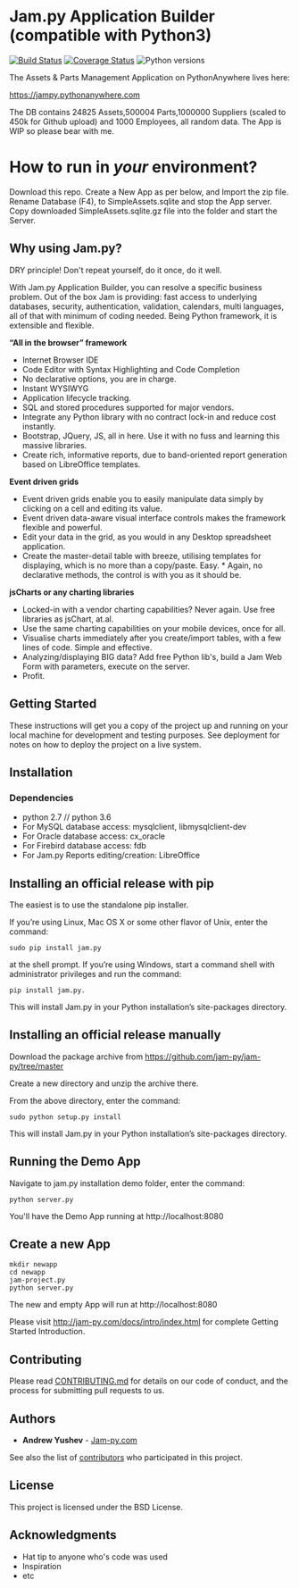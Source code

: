 # Jam.py Application Builder (compatible with Python3)

[![Build Status](https://api.travis-ci.org/platipusica/jam-py.png?branch=master)](http://travis-ci.org/platipusica/jam-py)
[![Coverage Status](https://coveralls.io/repos/github/platipusica/jam-py/badge.svg?branch=master)](https://coveralls.io/github/platipusica/jam-py?branch=master)
![Python versions](https://img.shields.io/pypi/pyversions/python3-saml.svg)

The Assets & Parts Management Application on PythonAnywhere lives here:

https://jampy.pythonanywhere.com

The DB contains 24825 Assets,500004 Parts,1000000 Suppliers (scaled to 450k for Github upload) and 1000 Employees, all random data. The App is WIP so please bear with me.


How to run in *your* environment?
==================================

Download this repo. Create a New App as per below, and Import the zip file. Rename Database (F4), to SimpleAssets.sqlite and stop the App server. Copy downloaded SimpleAssets.sqlite.gz file into the folder and start the Server. 


Why using Jam.py?
------------------------------------

DRY principle! Don't repeat yourself, do it once, do it well.

With Jam.py Application Builder, you can resolve a specific business problem. Out of the box Jam is providing: fast access to underlying databases, security, authentication, validation, calendars, multi languages, all of that with minimum of coding needed. Being Python framework, it is extensible and flexible.

**“All in the browser” framework**
* Internet Browser IDE
* Code Editor with Syntax Highlighting and Code Completion
* No declarative options, you are in charge.
* Instant WYSIWYG
* Application lifecycle tracking.
* SQL and stored procedures supported for major vendors.
* Integrate any Python library with no contract lock-in and reduce cost instantly.
* Bootstrap, JQuery, JS, all in here. Use it with no fuss and learning this massive libraries.
* Create rich, informative reports, due to band-oriented report generation based on LibreOffice templates.

**Event driven grids**

* Event driven grids enable you to easily manipulate data simply by clicking on a cell and editing its value.
* Event driven data-aware visual interface controls makes the framework flexible and powerful.
* Edit your data in the grid, as you would in any Desktop spreadsheet application.
* Create the master-detail table with breeze, utilising templates for displaying, which is no more than a copy/paste. Easy. * Again, no declarative methods, the control is with you as it should be.

**jsCharts or any charting libraries**

* Locked-in with a vendor charting capabilities? Never again. Use free libraries as jsChart, at.al.
* Use the same charting capabilities on your mobile devices, once for all.
* Visualise charts immediately after you create/import tables, with a few lines of code. Simple and effective.
* Analyzing/displaying BIG data? Add free Python lib's, build a Jam Web Form with parameters, execute on the server. 
* Profit.

## Getting Started

These instructions will get you a copy of the project up and running on your local machine for development and testing purposes. See deployment for notes on how to deploy the project on a live system.


Installation
------------

### Dependencies

 * python 2.7 // python 3.6
 * For MySQL database access: mysqlclient, libmysqlclient-dev
 * For Oracle database access: cx_oracle
 * For Firebird database access: fdb
 * For Jam.py Reports editing/creation: LibreOffice

## Installing an official release with pip


The easiest is to use the standalone pip installer.

If you’re using Linux, Mac OS X or some other flavor of Unix, enter the command:
```
sudo pip install jam.py 
```
at the shell prompt. If you’re using Windows, start a command shell with administrator privileges and run the command:
```
pip install jam.py. 
```
This will install Jam.py in your Python installation’s site-packages directory.


## Installing an official release manually

Download the package archive from https://github.com/jam-py/jam-py/tree/master

Create a new directory and unzip the archive there.

From the above directory, enter the command:

```
sudo python setup.py install
```

This will install Jam.py in your Python installation’s site-packages directory.

## Running the Demo App

Navigate to jam.py installation demo folder, enter the command:
```
python server.py
```

You'll have the Demo App running at http://localhost:8080

## Create a new App

```
mkdir newapp
cd newapp
jam-project.py
python server.py
```
The new and empty App will run at http://localhost:8080

Please visit http://jam-py.com/docs/intro/index.html for complete Getting Started Introduction.


## Contributing

Please read [CONTRIBUTING.md](https://gist.github.com/PurpleBooth/b24679402957c63ec426) for details on our code of conduct, and the process for submitting pull requests to us.



## Authors

* **Andrew Yushev** - [Jam-py.com](https://github.com/jam-py)

See also the list of [contributors](https://github.com/your/project/contributors) who participated in this project.

## License

This project is licensed under the BSD License.

## Acknowledgments

* Hat tip to anyone who's code was used
* Inspiration
* etc

